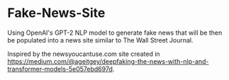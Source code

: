 # Fake-News-Site

Using OpenAI's GPT-2 NLP model to generate fake news that will be then be populated into a news site similar to The Wall Street Journal.

Inspired by the newsyoucantuse.com site created in https://medium.com/@ageitgey/deepfaking-the-news-with-nlp-and-transformer-models-5e057ebd697d.
